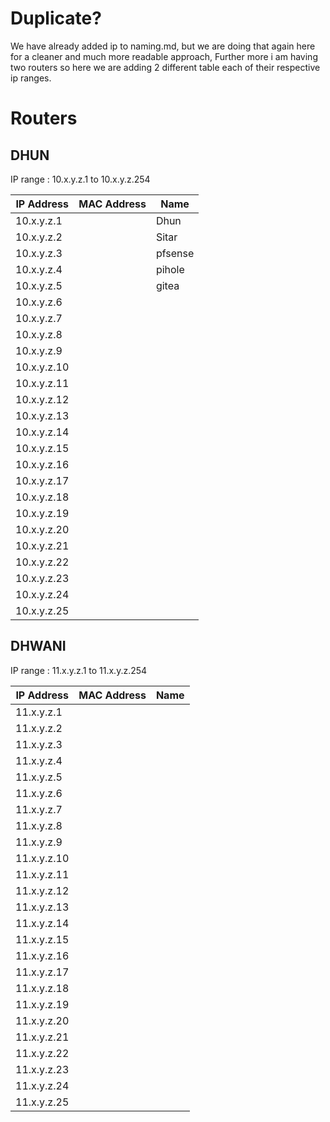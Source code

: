 # Duplicate?

We have already added ip to naming.md, but we are doing that again here for a cleaner and much more readable approach, Further more i am having two routers so here we are adding 2 different table each of their respective ip ranges.


# Routers


## DHUN 

IP range : 10.x.y.z.1 to 10.x.y.z.254

| IP Address  | MAC Address       | Name |
|-------------|-------------------|------|
| 10.x.y.z.1    |                   |   Dhun   |
| 10.x.y.z.2    |                   |    Sitar  |
| 10.x.y.z.3    |                   |      pfsense   |
| 10.x.y.z.4    |                   |    pihole  |
| 10.x.y.z.5    |                   |     gitea |
| 10.x.y.z.6    |                   |      |
| 10.x.y.z.7    |                   |      |
| 10.x.y.z.8    |                   |      |
| 10.x.y.z.9    |                   |      |
| 10.x.y.z.10    |                   |      |
| 10.x.y.z.11    |                   |      |
| 10.x.y.z.12    |                   |      |
| 10.x.y.z.13    |                   |      |
| 10.x.y.z.14    |                   |      |
| 10.x.y.z.15    |                   |      |
| 10.x.y.z.16    |                   |      |
| 10.x.y.z.17    |                   |      |
| 10.x.y.z.18    |                   |      |
| 10.x.y.z.19    |                   |      |
| 10.x.y.z.20    |                   |      |
| 10.x.y.z.21    |                   |      |
| 10.x.y.z.22    |                   |      |
| 10.x.y.z.23    |                   |      |
| 10.x.y.z.24    |                   |      |
| 10.x.y.z.25    |                   |      |





## DHWANI 

IP range : 11.x.y.z.1 to 11.x.y.z.254

| IP Address  | MAC Address       | Name |
|-------------|-------------------|------|
| 11.x.y.z.1    |                   |      |
| 11.x.y.z.2    |                   |      |
| 11.x.y.z.3    |                   |      |
| 11.x.y.z.4    |                   |      |
| 11.x.y.z.5    |                   |      |
| 11.x.y.z.6    |                   |      |
| 11.x.y.z.7    |                   |      |
| 11.x.y.z.8    |                   |      |
| 11.x.y.z.9    |                   |      |
| 11.x.y.z.10    |                   |      |
| 11.x.y.z.11    |                   |      |
| 11.x.y.z.12    |                   |      |
| 11.x.y.z.13    |                   |      |
| 11.x.y.z.14    |                   |      |
| 11.x.y.z.15    |                   |      |
| 11.x.y.z.16    |                   |      |
| 11.x.y.z.17    |                   |      |
| 11.x.y.z.18    |                   |      |
| 11.x.y.z.19    |                   |      |
| 11.x.y.z.20    |                   |      |
| 11.x.y.z.21    |                   |      |
| 11.x.y.z.22    |                   |      |
| 11.x.y.z.23    |                   |      |
| 11.x.y.z.24    |                   |      |
| 11.x.y.z.25    |                   |      |

